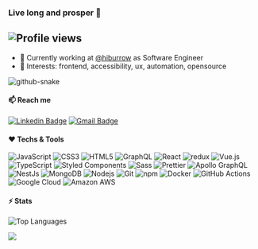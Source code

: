 ### Live long and prosper 🖖

![Profile views](https://komarev.com/ghpvc/?username=rafasirotheau&color=orange)
---

- 🏢 Currently working at [@hiburrow](https://github.com/hiburrow) as Software Engineer
- 💬 Interests: frontend, accessibility, ux, automation, opensource

<picture>
  <source media="(prefers-color-scheme: dark)" srcset="assets/github-user-contribution-dark.svg" />
  <source media="(prefers-color-scheme: light)" srcset="assets/github-user-contribution-light.svg" />
  <img alt="github-snake" src="github-user-contribution-light.svg" />
</picture>

#### 📫 Reach me
[![Linkedin Badge](https://img.shields.io/badge/-rafasirotheau-blue?style=flat-square&logo=Linkedin&logoColor=white&link=https://www.linkedin.com/in/rafasirotheau/)](https://www.linkedin.com/in/rafasirotheau/)
[![Gmail Badge](https://img.shields.io/badge/-lealyfkkt@relay.firefox.com-c14438?style=flat-square&logo=Gmail&logoColor=white&link=mailto:lealyfkkt@relay.firefox.com)](mailto:lealyfkkt@relay.firefox.com)


#### ❤️ Techs & Tools

![JavaScript](https://img.shields.io/badge/-JavaScript-fcdc00?style=flat-square&logo=javascript&logoColor=black)
![CSS3](https://img.shields.io/badge/-CSS3-016db4?style=flat-square&logo=css3&logoColor=white)
![HTML5](https://img.shields.io/badge/-HTML5-E34F26?style=flat-square&logo=html5&logoColor=white)
![GraphQL](https://img.shields.io/badge/-GraphQL-E10098?style=flat-square&logo=graphql&logoColor=white)
![React](https://img.shields.io/badge/-React-212121?style=flat-square&logo=react&logoColor=5ed3f3)
![redux](https://img.shields.io/badge/-Redux-764ABC?style=flat-square&logo=redux&logoColor=white)
![Vue.js](https://img.shields.io/badge/-Vue.js-32475b?style=flat-square&logo=vuedotjs&logoColor=3fb27f)
![TypeScript](https://img.shields.io/badge/-TypeScript-007ACC?style=flat-square&logo=typescript&logoColor=white)
![Styled Components](https://img.shields.io/badge/-Styled_Components-db7092?style=flat-square&logo=styled-components&logoColor=white)
![Sass](https://img.shields.io/badge/-Sass-CC6699?style=flat-square&logo=sass&logoColor=white)
![Prettier](https://img.shields.io/badge/-Prettier-F7B93E?style=flat-square&logo=prettier&logoColor=white)
![Apollo GraphQL](https://img.shields.io/badge/-Apollo%20GraphQL-311C87?style=flat-square&logo=apollo-graphql&logoColor=white)
![NestJs](https://img.shields.io/badge/-NestJs-ea2845?style=flat-square&logo=nestjs&logoColor=white)
![MongoDB](https://img.shields.io/badge/-MongoDB-13aa52?style=flat-square&logo=mongodb&logoColor=white)
![Nodejs](https://img.shields.io/badge/-Nodejs-43853d?style=flat-square&logo=Node.js&logoColor=white)
![Git](https://img.shields.io/badge/-Git-F05032?style=flat-square&logo=git&logoColor=white)
![npm](https://img.shields.io/badge/-NPM-CB3837?style=flat-square&logo=npm&logoColor=white)
![Docker](https://img.shields.io/badge/-Docker-0997e5?style=flat-square&logo=docker&logoColor=white)
![GitHub Actions](https://img.shields.io/badge/-Github_Actions-2088FF?style=flat-square&logo=github-actions&logoColor=white)
![Google Cloud](https://img.shields.io/badge/-Google_Cloud_Platform-1a73e8?style=flat-square&logo=google-cloud&logoColor=white)
![Amazon AWS](https://img.shields.io/badge/Amazon%20AWS-242e3c?style=flat-square&logo=amazon-aws&logoColor=f79400)


#### ⚡ Stats
![Top Languages](https://github-readme-stats.vercel.app/api/top-langs/?username=rafasirotheau&layout=compact&langs_count=16&theme=monokai)

![](https://hit.yhype.me/github/profile?user_id=937445)

<!-- ![Top Languages](https://github-readme-stats.vercel.app/api?username=rafasirotheau&show_icons=true&theme=monokai&include_all_commits=true&count_private=true) -->
